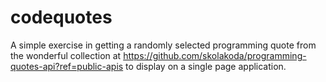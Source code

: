 # codequotes
A simple exercise in getting a randomly selected programming quote from the wonderful collection at https://github.com/skolakoda/programming-quotes-api?ref=public-apis to display on a single page application.
